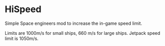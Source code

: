 # HiSpeed
Simple Space engineers mod to increase the in-game speed limit.

Limits are 1000m/s for small ships, 660 m/s for large ships.
Jetpack speed limit is 1050m/s.

